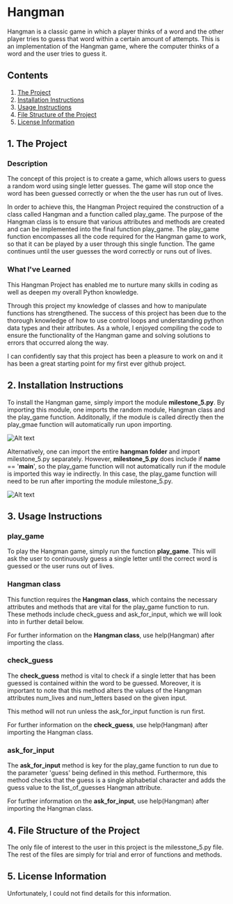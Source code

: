 # Hangman
Hangman is a classic game in which a player thinks of a word and the other player tries to guess that word within a certain amount of attempts. This is an implementation of the Hangman game, where the computer thinks of a word and the user tries to guess it.

## Contents
1. [The Project](https://github.com/shhrreeyyaa/hangman#1-the-project)
2. [Installation Instructions](https://github.com/shhrreeyyaa/hangman#2-installation-instructions)
3. [Usage Instructions](https://github.com/shhrreeyyaa/hangman#3-usage-instructions)
4. [File Structure of the Project](https://github.com/shhrreeyyaa/hangman#4-file-structure-of-the-project)
5. [License Information](https://github.com/shhrreeyyaa/hangman#5-license-information)

## 1. The Project
### Description
The concept of this project is to create a game, which allows users to guess a random word using single letter guesses. The game will stop once the word has been guessed correctly or when the the user has run out of lives.

In order to achieve this, the Hangman Project required the construction of a class called Hangman and a function called play_game. The purpose of the Hangman class is to ensure that various attributes and methods are created and can be implemented into the final function play_game. The play_game function encompasses all the code required for the Hangman game to work, so that it can be played by a user through this single function. The game continues until the user guesses the word correctly or runs out of lives.

### What I've Learned
This Hangman Project has enabled me to nurture many skills in coding as well as deepen my overall Python knowledge.

Through this project my knowledge of classes and how to manipulate functions has strengthened. The success of this project has been due to the thorough knowledge of how to use control loops and understanding python data types and their attributes. As a whole, I enjoyed compiling the code to ensure the functionality of the Hangman game and solving solutions to errors that occurred along the way.

I can confidently say that this project has been a pleasure to work on and it has been a great starting point for my first ever github project.

## 2. Installation Instructions
To install the Hangman game, simply import the module **milestone_5.py**. By importing this module, one imports the random module, Hangman class and the play_game function. Additonally, if the module is called directly then the play_gmae function will automatically run upon importing.

![Alt text](carbon.png)

Alternatively, one can import the entire **hangman folder** and import milestone_5.py separately. However, **milestone_5.py** does include if __name__ == '__main__', so the play_game function will not automatically run if the module is imported this way ie indirectly. In this case, the play_game function will need to be run after importing the module milestone_5.py.

![Alt text](carbon1.png)

## 3. Usage Instructions
### play_game
To play the Hangman game, simply run the function **play_game**. This will ask the user to continuously guess a single letter until the correct word is guessed or the user runs out of lives.

### Hangman class
This function requires the **Hangman class**, which contains the necessary attributes and methods that are vital for the play_game function to run. These methods include check_guess and ask_for_input, which we will look into in further detail below. 

For further information on the **Hangman class**, use help(Hangman) after importing the class.

### check_guess
The **check_guess** method is vital to check if a single letter that has been guessed is contained within the word to be guessed. Moreover, it is important to note that this method alters the values of the Hangman attributes num_lives and num_letters based on the given input. 

This method will not run unless the ask_for_input function is run first.

For further information on the **check_guess**, use help(Hangman) after importing the Hangman class.

### ask_for_input
The **ask_for_input** method is key for the play_game function to run due to the parameter 'guess' being defined in this method. Furthermore, this method checks that the guess is a single alphabetial character and adds the guess value to the list_of_guesses Hangman attribute.

For further information on the **ask_for_input**, use help(Hangman) after importing the Hangman class.

## 4. File Structure of the Project
The only file of interest to the user in this project is the milesstone_5.py file. The rest of the files are simply for trial and error of functions and methods.

## 5. License Information
Unfortunately, I could not find details for this information.